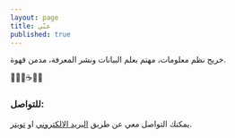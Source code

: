 ```yaml
---
layout: page
title: عنّي
published: true
---
```


خريج نظم معلومات، مهتم بعلم البيانات ونشر المعرفة، مدمن قهوة.

👨🏻‍💻☕️🐍

### للتواصل:

يمكنك التواصل معي عن طريق [البريد الالكتروني](mailto:hi@ahmd.me) او  [تويتر](http://twitter.com/i7mada).
